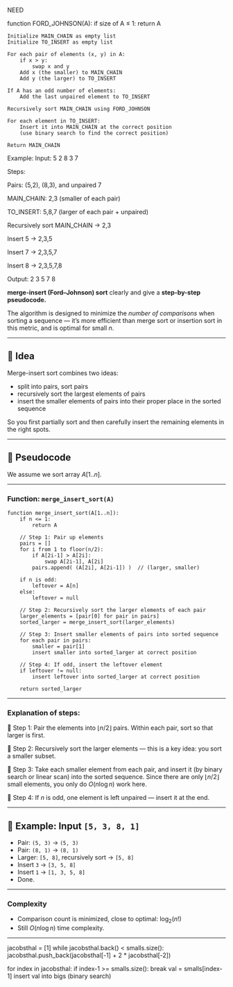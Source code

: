 NEED 

function FORD_JOHNSON(A):
    if size of A ≤ 1:
        return A

    Initialize MAIN_CHAIN as empty list
    Initialize TO_INSERT as empty list

    For each pair of elements (x, y) in A:
        if x > y:
            swap x and y
        Add x (the smaller) to MAIN_CHAIN
        Add y (the larger) to TO_INSERT

    If A has an odd number of elements:
        Add the last unpaired element to TO_INSERT

    Recursively sort MAIN_CHAIN using FORD_JOHNSON

    For each element in TO_INSERT:
        Insert it into MAIN_CHAIN at the correct position
        (use binary search to find the correct position)

    Return MAIN_CHAIN


Example:
Input: 5 2 8 3 7

Steps:

Pairs: (5,2), (8,3), and unpaired 7

MAIN_CHAIN: 2,3 (smaller of each pair)

TO_INSERT: 5,8,7 (larger of each pair + unpaired)

Recursively sort MAIN_CHAIN → 2,3

Insert 5 → 2,3,5

Insert 7 → 2,3,5,7

Insert 8 → 2,3,5,7,8

Output: 2 3 5 7 8

**merge-insert (Ford–Johnson) sort** clearly and give a **step-by-step pseudocode.**

The algorithm is designed to minimize the *number of comparisons* when sorting a sequence — it’s more efficient than merge sort or insertion sort in this metric, and is optimal for small $n$.

---

## 📖 Idea

Merge-insert sort combines two ideas:

* split into pairs, sort pairs
* recursively sort the largest elements of pairs
* insert the smaller elements of pairs into their proper place in the sorted sequence

So you first partially sort and then carefully insert the remaining elements in the right spots.

---

## 📝 Pseudocode

We assume we sort array $A[1..n]$.

---

### Function: `merge_insert_sort(A)`

```
function merge_insert_sort(A[1..n]):
    if n <= 1:
        return A

    // Step 1: Pair up elements
    pairs = []
    for i from 1 to floor(n/2):
        if A[2i-1] > A[2i]:
            swap A[2i-1], A[2i]
        pairs.append( (A[2i], A[2i-1]) )  // (larger, smaller)

    if n is odd:
        leftover = A[n]
    else:
        leftover = null

    // Step 2: Recursively sort the larger elements of each pair
    larger_elements = [pair[0] for pair in pairs]
    sorted_larger = merge_insert_sort(larger_elements)

    // Step 3: Insert smaller elements of pairs into sorted sequence
    for each pair in pairs:
        smaller = pair[1]
        insert smaller into sorted_larger at correct position

    // Step 4: If odd, insert the leftover element
    if leftover != null:
        insert leftover into sorted_larger at correct position

    return sorted_larger
```

---

### Explanation of steps:

🔷 Step 1: Pair the elements into $\lfloor n/2 \rfloor$ pairs.
Within each pair, sort so that larger is first.

🔷 Step 2: Recursively sort the larger elements — this is a key idea: you sort a smaller subset.

🔷 Step 3: Take each smaller element from each pair, and insert it (by binary search or linear scan) into the sorted sequence.
Since there are only $\lfloor n/2 \rfloor$ small elements, you only do $O(n \log n)$ work here.

🔷 Step 4: If $n$ is odd, one element is left unpaired — insert it at the end.

---

## 🧪 Example: Input `[5, 3, 8, 1]`

* Pair: `(5, 3)` → `(5, 3)`
* Pair: `(8, 1)` → `(8, 1)`
* Larger: `[5, 8]`, recursively sort → `[5, 8]`
* Insert `3` → `[3, 5, 8]`
* Insert `1` → `[1, 3, 5, 8]`
* Done.

---

### Complexity

* Comparison count is minimized, close to optimal: $\log_2(n!)$
* Still $O(n \log n)$ time complexity.

---


jacobsthal = [1]
while jacobsthal.back() < smalls.size():
    jacobsthal.push_back(jacobsthal[-1] + 2 * jacobsthal[-2])

for index in jacobsthal:
    if index-1 >= smalls.size(): break
    val = smalls[index-1]
    insert val into bigs (binary search)